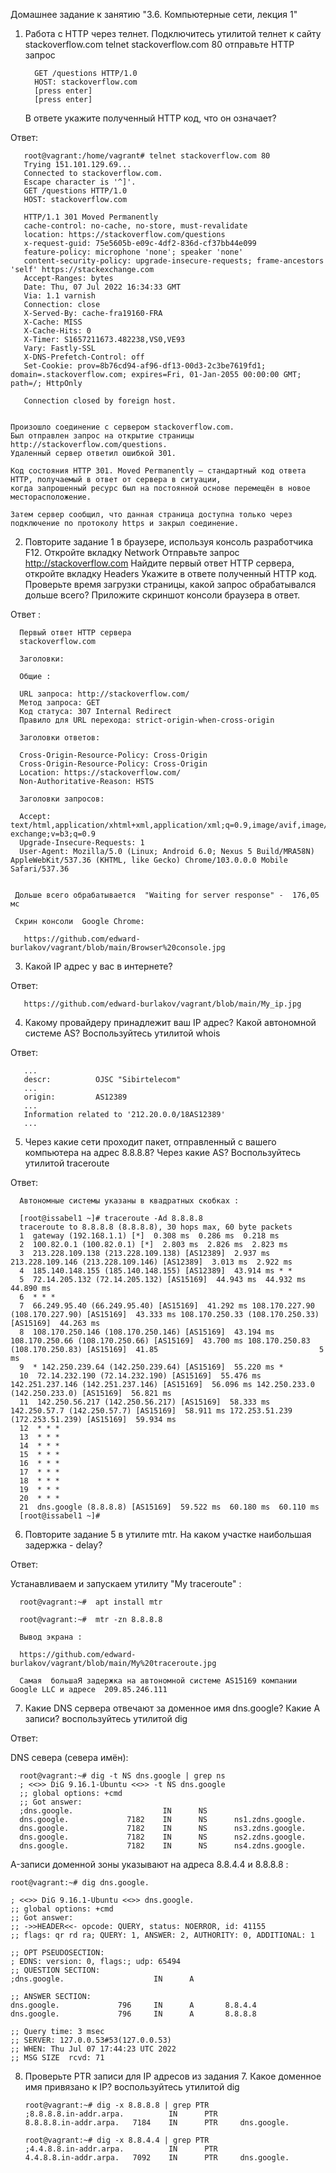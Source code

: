 Домашнее задание к занятию "3.6. Компьютерные сети, лекция 1"

1) Работа c HTTP через телнет.
   Подключитесь утилитой телнет к сайту stackoverflow.com telnet stackoverflow.com 80
   отправьте HTTP запрос

         GET /questions HTTP/1.0
         HOST: stackoverflow.com
         [press enter]
         [press enter]
   В ответе укажите полученный HTTP код, что он означает?

Ответ:  

       root@vagrant:/home/vagrant# telnet stackoverflow.com 80
       Trying 151.101.129.69...
       Connected to stackoverflow.com.
       Escape character is '^]'.
       GET /questions HTTP/1.0
       HOST: stackoverflow.com
   
       HTTP/1.1 301 Moved Permanently
       cache-control: no-cache, no-store, must-revalidate
       location: https://stackoverflow.com/questions
       x-request-guid: 75e5605b-e09c-4df2-836d-cf37bb44e099
       feature-policy: microphone 'none'; speaker 'none'
       content-security-policy: upgrade-insecure-requests; frame-ancestors 'self' https://stackexchange.com
       Accept-Ranges: bytes
       Date: Thu, 07 Jul 2022 16:34:33 GMT
       Via: 1.1 varnish
       Connection: close
       X-Served-By: cache-fra19160-FRA
       X-Cache: MISS
       X-Cache-Hits: 0
       X-Timer: S1657211673.482238,VS0,VE93
       Vary: Fastly-SSL
       X-DNS-Prefetch-Control: off
       Set-Cookie: prov=8b76cd94-af96-df13-00d3-2c3be7619fd1; domain=.stackoverflow.com; expires=Fri, 01-Jan-2055 00:00:00 GMT; path=/; HttpOnly
   
       Connection closed by foreign host.


    Произошло соединение с сервером stackoverflow.com. 
    Был отправлен запрос на открытие страницы  http://stackoverflow.com/questions.
    Удаленный сервер ответил ошибкой 301.  

    Код состояния HTTP 301. Moved Permanently — стандартный код ответа HTTP, получаемый в ответ от сервера в ситуации, 
    когда запрошенный ресурс был на постоянной основе перемещён в новое месторасположение.
 
    Затем сервер сообщил, что данная страница доступна только через подключение по протоколу https и закрыл соединение.


2) Повторите задание 1 в браузере, используя консоль разработчика F12. Откройте вкладку Network
   Отправьте запрос http://stackoverflow.com
   Найдите первый ответ HTTP сервера, откройте вкладку Headers
   Укажите в ответе полученный HTTP код.
   Проверьте время загрузки страницы, какой запрос обрабатывался дольше всего?
   Приложите скриншот консоли браузера в ответ.

Ответ :

      Первый ответ HTTP сервера 
      stackoverflow.com
 
      Заголовки:
 
      Общие :

      URL запроса: http://stackoverflow.com/
      Метод запроса: GET
      Код статуса: 307 Internal Redirect
      Правило для URL перехода: strict-origin-when-cross-origin
    
      Заголовки ответов:
    
      Cross-Origin-Resource-Policy: Cross-Origin
      Cross-Origin-Resource-Policy: Cross-Origin
      Location: https://stackoverflow.com/
      Non-Authoritative-Reason: HSTS
 
      Заголовки запросов:
 
      Accept: text/html,application/xhtml+xml,application/xml;q=0.9,image/avif,image/webp,image/apng,*/*;q=0.8,application/signed-exchange;v=b3;q=0.9
      Upgrade-Insecure-Requests: 1
      User-Agent: Mozilla/5.0 (Linux; Android 6.0; Nexus 5 Build/MRA58N) AppleWebKit/537.36 (KHTML, like Gecko) Chrome/103.0.0.0 Mobile Safari/537.36


     Дольше всего обрабатывается  "Waiting for server response" -  176,05 мс

     Скрин консоли  Google Chrome:
    
       https://github.com/edward-burlakov/vagrant/blob/main/Browser%20console.jpg

3) Какой IP адрес у вас в интернете?

Ответ:

       https://github.com/edward-burlakov/vagrant/blob/main/My_ip.jpg


4) Какому провайдеру принадлежит ваш IP адрес? Какой автономной системе AS? Воспользуйтесь утилитой whois

Ответ:  

       ...
       descr:          OJSC "Sibirtelecom"
       ...
       origin:         AS12389
       ...
       Information related to '212.20.0.0/18AS12389'
       ... 
  
5) Через какие сети проходит пакет, отправленный с вашего компьютера на адрес 8.8.8.8? Через какие AS? Воспользуйтесь утилитой traceroute
    
Ответ:
  
      Автономные системы указаны в квадратных скобках :

      [root@issabel1 ~]# traceroute -Ad 8.8.8.8
      traceroute to 8.8.8.8 (8.8.8.8), 30 hops max, 60 byte packets
      1  gateway (192.168.1.1) [*]  0.308 ms  0.286 ms  0.218 ms
      2  100.82.0.1 (100.82.0.1) [*]  2.803 ms  2.826 ms  2.823 ms
      3  213.228.109.138 (213.228.109.138) [AS12389]  2.937 ms 213.228.109.146 (213.228.109.146) [AS12389]  3.013 ms  2.922 ms
      4  185.140.148.155 (185.140.148.155) [AS12389]  43.914 ms * *
      5  72.14.205.132 (72.14.205.132) [AS15169]  44.943 ms  44.932 ms  44.890 ms
      6  * * *
      7  66.249.95.40 (66.249.95.40) [AS15169]  41.292 ms 108.170.227.90 (108.170.227.90) [AS15169]  43.333 ms 108.170.250.33 (108.170.250.33) [AS15169]  44.263 ms
      8  108.170.250.146 (108.170.250.146) [AS15169]  43.194 ms 108.170.250.66 (108.170.250.66) [AS15169]  43.700 ms 108.170.250.83 (108.170.250.83) [AS15169]  41.85                                    5 ms
      9  * 142.250.239.64 (142.250.239.64) [AS15169]  55.220 ms *
      10  72.14.232.190 (72.14.232.190) [AS15169]  55.476 ms 142.251.237.146 (142.251.237.146) [AS15169]  56.096 ms 142.250.233.0 (142.250.233.0) [AS15169]  56.821 ms
      11  142.250.56.217 (142.250.56.217) [AS15169]  58.333 ms 142.250.57.7 (142.250.57.7) [AS15169]  58.911 ms 172.253.51.239 (172.253.51.239) [AS15169]  59.934 ms
      12  * * *
      13  * * *
      14  * * *
      15  * * *
      16  * * *
      17  * * *
      18  * * *
      19  * * *
      20  * * *
      21  dns.google (8.8.8.8) [AS15169]  59.522 ms  60.180 ms  60.110 ms
      [root@issabel1 ~]#
   


6) Повторите задание 5 в утилите mtr. На каком участке наибольшая задержка - delay?

Ответ:

Устанавливаем и запускаем утилиту "My traceroute" :

      root@vagrant:~#  apt install mtr

      root@vagrant:~#  mtr -zn 8.8.8.8

      Вывод экрана :

      https://github.com/edward-burlakov/vagrant/blob/main/My%20traceroute.jpg

      Самая  большаЯ задержка на автономной системе AS15169 компании Google LLC и адресе  209.85.246.111  

7) Какие DNS сервера отвечают за доменное имя dns.google? Какие A записи? воспользуйтесь утилитой dig

Ответ:  

 DNS севера (севера имён):

      root@vagrant:~# dig -t NS dns.google | grep ns
      ; <<>> DiG 9.16.1-Ubuntu <<>> -t NS dns.google
      ;; global options: +cmd
      ;; Got answer:
      ;dns.google.                    IN      NS
      dns.google.             7182    IN      NS      ns1.zdns.google.
      dns.google.             7182    IN      NS      ns3.zdns.google.
      dns.google.             7182    IN      NS      ns2.zdns.google.
      dns.google.             7182    IN      NS      ns4.zdns.google.


A-записи доменной зоны указывают на адреса 8.8.4.4 и 8.8.8.8  :

    root@vagrant:~# dig dns.google.

    ; <<>> DiG 9.16.1-Ubuntu <<>> dns.google.
    ;; global options: +cmd
    ;; Got answer:
    ;; ->>HEADER<<- opcode: QUERY, status: NOERROR, id: 41155
    ;; flags: qr rd ra; QUERY: 1, ANSWER: 2, AUTHORITY: 0, ADDITIONAL: 1

    ;; OPT PSEUDOSECTION:
    ; EDNS: version: 0, flags:; udp: 65494
    ;; QUESTION SECTION:
    ;dns.google.                    IN      A

    ;; ANSWER SECTION:
    dns.google.             796     IN      A       8.8.4.4
    dns.google.             796     IN      A       8.8.8.8

    ;; Query time: 3 msec
    ;; SERVER: 127.0.0.53#53(127.0.0.53)
    ;; WHEN: Thu Jul 07 17:44:23 UTC 2022
    ;; MSG SIZE  rcvd: 71
 
8) Проверьте PTR записи для IP адресов из задания 7. Какое доменное имя привязано к IP? воспользуйтесь утилитой dig

       root@vagrant:~# dig -x 8.8.8.8 | grep PTR
       ;8.8.8.8.in-addr.arpa.          IN      PTR
       8.8.8.8.in-addr.arpa.   7184    IN      PTR     dns.google.

       root@vagrant:~# dig -x 8.8.4.4 | grep PTR
       ;4.4.8.8.in-addr.arpa.          IN      PTR
       4.4.8.8.in-addr.arpa.   7092    IN      PTR     dns.google.


